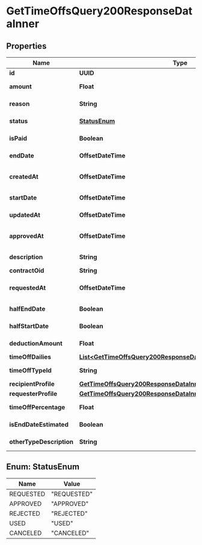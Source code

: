 

# GetTimeOffsQuery200ResponseDataInner


## Properties

| Name | Type | Description | Notes |
|------------ | ------------- | ------------- | -------------|
|**id** | **UUID** | Time off id |  |
|**amount** | **Float** | Amount of time off |  |
|**reason** | **String** | Reason for time off |  [optional] |
|**status** | [**StatusEnum**](#StatusEnum) | Status of time off |  [optional] |
|**isPaid** | **Boolean** | Is time off paid |  |
|**endDate** | **OffsetDateTime** | End date of time off |  |
|**createdAt** | **OffsetDateTime** | Time off creation date |  |
|**startDate** | **OffsetDateTime** | Start date of time off |  |
|**updatedAt** | **OffsetDateTime** | Time off update date |  |
|**approvedAt** | **OffsetDateTime** | Time off approval date |  [optional] |
|**description** | **String** | Time off description |  [optional] |
|**contractOid** | **String** | Contract id |  [optional] |
|**requestedAt** | **OffsetDateTime** | Time off request date |  |
|**halfEndDate** | **Boolean** | Is half end date |  |
|**halfStartDate** | **Boolean** | Is half start date |  |
|**deductionAmount** | **Float** | Deduction amount |  [optional] |
|**timeOffDailies** | [**List&lt;GetTimeOffsQuery200ResponseDataInnerTimeOffDailiesInner&gt;**](GetTimeOffsQuery200ResponseDataInnerTimeOffDailiesInner.md) |  |  [optional] |
|**timeOffTypeId** | **String** | Time off type id |  |
|**recipientProfile** | [**GetTimeOffsQuery200ResponseDataInnerRecipientProfile**](GetTimeOffsQuery200ResponseDataInnerRecipientProfile.md) |  |  [optional] |
|**requesterProfile** | [**GetTimeOffsQuery200ResponseDataInnerRequesterProfile**](GetTimeOffsQuery200ResponseDataInnerRequesterProfile.md) |  |  [optional] |
|**timeOffPercentage** | **Float** | Time off percentage |  [optional] |
|**isEndDateEstimated** | **Boolean** | Is end date estimated |  [optional] |
|**otherTypeDescription** | **String** | Other type description |  [optional] |



## Enum: StatusEnum

| Name | Value |
|---- | -----|
| REQUESTED | &quot;REQUESTED&quot; |
| APPROVED | &quot;APPROVED&quot; |
| REJECTED | &quot;REJECTED&quot; |
| USED | &quot;USED&quot; |
| CANCELED | &quot;CANCELED&quot; |




